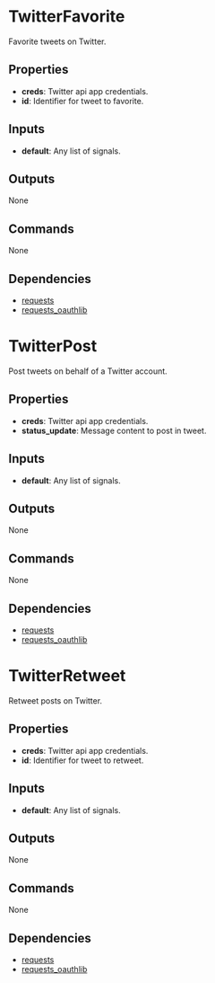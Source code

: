 TwitterFavorite
===============
Favorite tweets on Twitter.

Properties
----------
- **creds**: Twitter api app credentials.
- **id**: Identifier for tweet to favorite.

Inputs
------
- **default**: Any list of signals.

Outputs
-------
None

Commands
--------
None

Dependencies
------------
-   [requests](https://pypi.python.org/pypi/requests)
-   [requests_oauthlib](https://pypi.python.org/pypi/requests-oauthlib)

TwitterPost
===========
Post tweets on behalf of a Twitter account.

Properties
----------
- **creds**: Twitter api app credentials.
- **status_update**: Message content to post in tweet.

Inputs
------
- **default**: Any list of signals.

Outputs
-------
None

Commands
--------
None

Dependencies
------------
-   [requests](https://pypi.python.org/pypi/requests)
-   [requests_oauthlib](https://pypi.python.org/pypi/requests-oauthlib)

TwitterRetweet
==============
Retweet posts on Twitter.

Properties
----------
- **creds**: Twitter api app credentials.
- **id**: Identifier for tweet to retweet.

Inputs
------
- **default**: Any list of signals.

Outputs
-------
None

Commands
--------
None

Dependencies
------------
-   [requests](https://pypi.python.org/pypi/requests)
-   [requests_oauthlib](https://pypi.python.org/pypi/requests-oauthlib)

